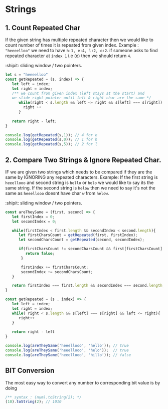 # Strings 

## 1. Count Repeated Char 
If the given string has multiple repeated character then we would like to count number of times it is repeated from given index. 
Example : 
`"heeeelloo"` we need to have `h:1, e:4, l:2, o:2`. if someone asks to find repeated character at `index 1` i.e (e) then we 
should return `4`.

:shipit: sliding window / two pointers.

```js
let s = "heeeelloo"
const getRepeated = (s, index) => {
   let left = index;
   let right = index;
   /** we count from given index (left stays at the start) and 
   we slide right pointer until left & right char are the same */
      while(right < s.length && left <= right && s[left] === s[right]) {
        right ++
      }
   
   return right - left;
}

console.log(getRepeated(s,1)); // 4 for e 
console.log(getRepeated(s,0)); // 1 for h
console.log(getRepeated(s,5)); // 2 for l
```

## 2. Compare Two Strings & Ignore Repeated Char.
IF we are given two strings which needs to be compared if they are the same by IGNORING any repeated characters. 
Example:
If the first string is `heeellooo` and second string is `hello` or `helo` we would like to say its the same string.
If the second string is `helow` then we need to say it's not the same as `heeellooo` doesnt have char `w` from `helow`.

:shipit: sliding window / two pointers.

```js
const areTheySame = (first, second) => {
   let firstIndex = 0;
   let secondIndex = 0;

   while(firstIndex < first.length && secondIndex < second.length){
      let firstCharsCount = getRepeated(first, firstIndex);
      let secondCharsCount = getRepeated(second, secondIndex);

      if(firstCharsCount != secondCharsCount && first[firstCharsCount] != second[secondCharsCount]){
         return false;
       }

       firstIndex += firstCharsCount;
       secondIndex += secondCharsCount;
   }

   return firstIndex === first.length && secondIndex === second.length;
}

const getRepeated = (s , index) => {
   let left = index;
   let right = index;
   while( right < s.length && s[left] === s[right] && left <= right){
      right++
   }
   
   return right - left
}

console.log(areTheySame('heeellooo', 'hello')); // true
console.log(areTheySame('heeellooo', 'helo'));  // true
console.log(areTheySame('heeellooo', 'hillo')); // false
```

## BIT Conversion 

The most easy way to convert any number to corresponding bit value is by doing 
```js
/** syntax : (num).toString(2); */
(10).toString(2); // 1010
```




